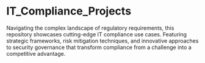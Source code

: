 # IT_Compliance_Projects
Navigating the complex landscape of regulatory requirements, this repository showcases cutting-edge IT compliance use cases. Featuring strategic frameworks, risk mitigation techniques, and innovative approaches to security governance that transform compliance from a challenge into a competitive advantage.
